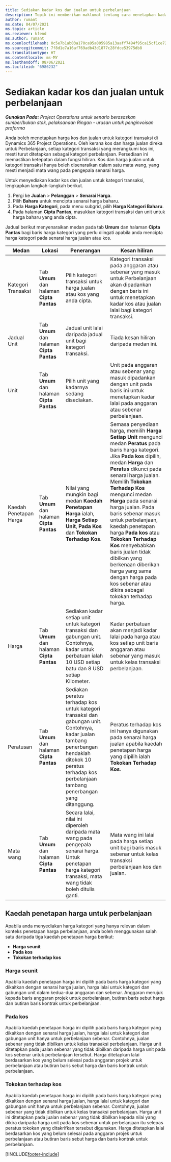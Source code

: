 ```yaml
---
title: Sediakan kadar kos dan jualan untuk perbelanjaan
description: Topik ini memberikan maklumat tentang cara menetapkan kadar kos dan jualan untuk kategori transaksi dan perbelanjaan.
author: rumant
ms.date: 04/07/2021
ms.topic: article
ms.reviewer: kfend
ms.author: rumant
ms.openlocfilehash: 0c5e7b1ab03a170ca95a005985a13aaff7494f95ca15cf1ce726674ae9a14222
ms.sourcegitcommit: 7f8d1e7a16af769adb43d1877c28fdce53975db8
ms.translationtype: HT
ms.contentlocale: ms-MY
ms.lasthandoff: 08/06/2021
ms.locfileid: "6986232"
---
```

# <a name="set-up-cost-and-sales-rates-for-expenses"></a>Sediakan kadar kos dan jualan untuk perbelanjaan

_**Gunakan Pada:** Project Operations untuk senario berasaskan sumber/bukan stok, pelaksanaan Ringan - urusan untuk penginvoisan proforma_

Anda boleh menetapkan harga kos dan jualan untuk kategori transaksi di Dynamics 365 Project Operations. Oleh kerana kos dan harga jualan direka untuk Perbelanjaan, setiap kategori transaksi yang merangkumi kos ini, mesti turut ditetapkan sebagai kategori perbelanjaan. Persediaan ini memastikan ketepatan dalam fungsi hiliran. Kos dan harga jualan untuk kategori transaksi hanya boleh disenaraikan dalam satu mata wang, yang mesti menjadi mata wang pada pengepala senarai harga.

Untuk menyediakan kadar kos dan jualan untuk kategori transaksi, lengkapkan langkah-langkah berikut. 

1. Pergi ke **Jualan** > **Pelanggan** > **Senarai Harga**.
2. Pilih **Baharu** untuk mencipta senarai harga baharu. 
3. Pada **Harga Kategori**, pada menu subgrid, pilih **Harga Kategori Baharu**. 
4. Pada halaman **Cipta Pantas**, masukkan kategori transaksi dan unit untuk harga baharu yang anda cipta.

Jadual berikut menyenaraikan medan pada tab **Umum** dan halaman **Cipta Pantas** bagi baris harga kategori yang perlu diingati apabila anda mencipta harga kategori pada senarai harga jualan atau kos.

| Medan | Lokasi | Penerangan | Kesan hiliran |
| --- | --- | --- | --- |
| Kategori Transaksi | Tab **Umum** dan halaman **Cipta Pantas** | Pilih kategori transaksi untuk harga jualan atau kos yang anda cipta. | Kategori transaksi pada anggaran atau sebenar yang masuk untuk Perbelanjaan akan dipadankan dengan baris ini untuk menetapkan kadar kos atau jualan lalai bagi kategori transaksi. |
| Jadual Unit | Tab **Umum** dan halaman **Cipta Pantas** | Jadual unit lalai daripada jadual unit bagi kategori transaksi. | Tiada kesan hiliran daripada medan ini. |
| Unit | Tab **Umum** dan halaman **Cipta Pantas** | Pilih unit yang kadarnya sedang disediakan. | Unit pada anggaran atau sebenar yang masuk dipadankan dengan unit pada baris ini untuk menetapkan kadar lalai pada anggaran atau sebenar perbelanjaan. |
| Kaedah Penetapan Harga | Tab **Umum** dan halaman **Cipta Pantas** | Nilai yang mungkin bagi medan **Kaedah Penetapan Harga** ialah, **Harga Setiap Unit**, **Pada Kos** dan **Tokokan Terhadap Kos**. | Semasa penyediaan harga, memilih **Harga Setiap Unit** mengunci medan **Peratus** pada baris harga kategori. Jika **Pada kos** dipilih, medan **Harga** dan **Peratus** dikunci pada senarai harga jualan. Memilih **Tokokan Terhadap Kos** mengunci medan **Harga** pada senarai harga jualan. Pada baris sebenar masuk untuk perbelanjaan, kaedah penetapan harga **Pada kos** atau **Tokokan Terhadap Kos** menyebabkan baris jualan tidak dibilkan yang berkenaan diberikan harga yang sama dengan harga pada kos sebenar atau dikira sebagai tokokan terhadap harga. |
| Harga | Tab **Umum** dan halaman **Cipta Pantas** | Sediakan kadar setiap unit untuk kategori transaksi dan gabungan unit. Contohnya, kadar untuk perbatuan ialah 10 USD setiap batu dan 8 USD setiap Kilometer. | Kadar perbatuan akan menjadi kadar lalai pada harga atau kos setiap unit baris anggaran atau sebenar yang masuk untuk kelas transaksi perbelanjaan.|
| Peratusan | Tab **Umum** dan halaman **Cipta Pantas** | Sediakan peratus terhadap kos untuk kategori transaksi dan gabungan unit. Contohnya, kadar jualan tambang penerbangan hendaklah ditokok 10 peratus terhadap kos perbelanjaan tambang penerbangan yang ditanggung. | Peratus terhadap kos ini hanya digunakan pada senarai harga jualan apabila kaedah penetapan harga yang dipilih ialah **Tokokan Terhadap Kos**. |
| Mata wang | Tab **Umum** dan halaman **Cipta Pantas** | Secara lalai, nilai ini diperoleh daripada mata wang pada pengepala senarai harga. Untuk penetapan harga kategori transaksi, mata wang tidak boleh ditulis ganti. | Mata wang ini lalai pada harga setiap unit bagi baris masuk sebenar untuk kelas transaksi perbelanjaan kos dan jualan. |

## <a name="pricing-methods-for-expenses"></a>Kaedah penetapan harga untuk perbelanjaan

Apabila anda menyediakan harga kategori yang hanya relevan dalam konteks penetapan harga perbelanjaan, anda boleh menggunakan salah satu daripada tiga kaedah penetapan harga berikut:

- **Harga seunit**
- **Pada kos**
- **Tokokan terhadap kos**

### <a name="price-per-unit"></a>Harga seunit
Apabila kaedah penetapan harga ini dipilih pada baris harga kategori yang dikaitkan dengan senarai harga jualan, harga lalai untuk kategori dan gabungan unit dalam kedua-dua anggaran dan sebenar. Anggaran merujuk kepada baris anggaran projek untuk perbelanjaan, butiran baris sebut harga dan butiran baris kontrak untuk perbelanjaan.

### <a name="at-cost"></a>Pada kos
Apabila kaedah penetapan harga ini dipilih pada baris harga kategori yang dikaitkan dengan senarai harga jualan, harga lalai untuk kategori dan gabungan unit hanya untuk perbelanjaan sebenar. Contohnya, jualan sebenar yang tidak dibilkan untuk kelas transaksi perbelanjaan. Harga unit ditetapkan pada jualan sebenar yang tidak dibilkan daripada harga unit pada kos sebenar untuk perbelanjaan tersebut. Harga ditetapkan lalai berdasarkan kos yang belum selesai pada anggaran projek untuk perbelanjaan atau butiran baris sebut harga dan baris kontrak untuk perbelanjaan.

### <a name="markup-over-cost"></a>Tokokan terhadap kos
Apabila kaedah penetapan harga ini dipilih pada baris harga kategori yang dikaitkan dengan senarai harga jualan, harga lalai untuk kategori dan gabungan unit hanya untuk perbelanjaan sebenar. Contohnya, jualan sebenar yang tidak dibilkan untuk kelas transaksi perbelanjaan. Harga unit ini ditetapkan pada jualan sebenar yang tidak dibilkan kepada nilai yang dikira daripada harga unit pada kos sebenar untuk perbelanjaan itu selepas peratus tokokan yang ditakrifkan tersebut digunakan. Harga ditetapkan lalai berdasarkan kos yang belum selesai pada anggaran projek untuk perbelanjaan atau butiran baris sebut harga dan baris kontrak untuk perbelanjaan.


[!INCLUDE[footer-include](../includes/footer-banner.md)]
